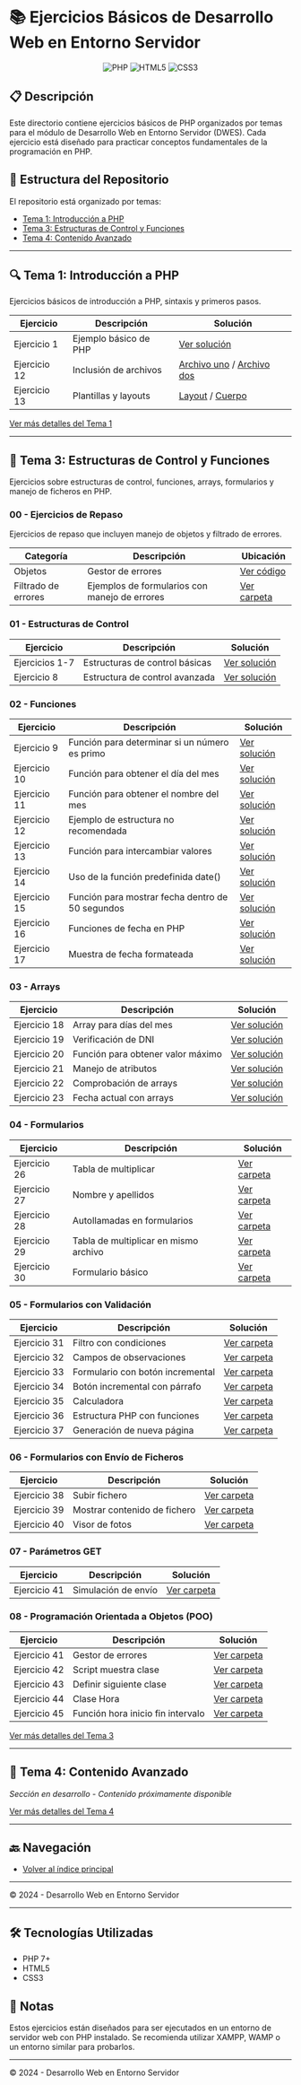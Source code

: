# 📚 Ejercicios Básicos de Desarrollo Web en Entorno Servidor

<div align="center">
  <img src="https://img.shields.io/badge/PHP-777BB4?style=for-the-badge&logo=php&logoColor=white" alt="PHP"/>
  <img src="https://img.shields.io/badge/HTML5-E34F26?style=for-the-badge&logo=html5&logoColor=white" alt="HTML5"/>
  <img src="https://img.shields.io/badge/CSS3-1572B6?style=for-the-badge&logo=css3&logoColor=white" alt="CSS3"/>
</div>

## 📋 Descripción

Este directorio contiene ejercicios básicos de PHP organizados por temas para el módulo de Desarrollo Web en Entorno Servidor (DWES). Cada ejercicio está diseñado para practicar conceptos fundamentales de la programación en PHP.

## 📂 Estructura del Repositorio

El repositorio está organizado por temas:

- [Tema 1: Introducción a PHP](#tema-1-introducción-a-php)
- [Tema 3: Estructuras de Control y Funciones](#tema-3-estructuras-de-control-y-funciones)
- [Tema 4: Contenido Avanzado](#tema-4-contenido-avanzado)

---

## 🔍 Tema 1: Introducción a PHP

Ejercicios básicos de introducción a PHP, sintaxis y primeros pasos.

| Ejercicio | Descripción | Solución |
|-----------|-------------|----------|
| Ejercicio 1 | Ejemplo básico de PHP | [Ver solución](./T1/ejemp1.php) |
| Ejercicio 12 | Inclusión de archivos | [Archivo uno](./T1/Ejercicio12/uno.php) / [Archivo dos](./T1/Ejercicio12/dos.php) |
| Ejercicio 13 | Plantillas y layouts | [Layout](./T1/Ejercicio13/layout.php) / [Cuerpo](./T1/Ejercicio13/cuerpo.php) |

[Ver más detalles del Tema 1](./T1/README.md)

---

## 🔄 Tema 3: Estructuras de Control y Funciones

Ejercicios sobre estructuras de control, funciones, arrays, formularios y manejo de ficheros en PHP.

### 00 - Ejercicios de Repaso

Ejercicios de repaso que incluyen manejo de objetos y filtrado de errores.

| Categoría | Descripción | Ubicación |
|-----------|-------------|-----------|
| Objetos | Gestor de errores | [Ver código](./T2/00_EjerciciosRepaso/Objetos/GestorErrores.php) |
| Filtrado de errores | Ejemplos de formularios con manejo de errores | [Ver carpeta](./T2/00_EjerciciosRepaso/filtrado_errores/) |

### 01 - Estructuras de Control

| Ejercicio | Descripción | Solución |
|-----------|-------------|----------|
| Ejercicios 1-7 | Estructuras de control básicas | [Ver solución](./T3/01_EstructuraDeControl/02_E1-E7.php) |
| Ejercicio 8 | Estructura de control avanzada | [Ver solución](./T3/01_EstructuraDeControl/02_E8.php) |

### 02 - Funciones

| Ejercicio | Descripción | Solución |
|-----------|-------------|----------|
| Ejercicio 9 | Función para determinar si un número es primo | [Ver solución](./T3/02_Funciones/09_EsPrimo.php) |
| Ejercicio 10 | Función para obtener el día del mes | [Ver solución](./T3/02_Funciones/10_diaMes.php) |
| Ejercicio 11 | Función para obtener el nombre del mes | [Ver solución](./T3/02_Funciones/11_NombreMes.php) |
| Ejercicio 12 | Ejemplo de estructura no recomendada | [Ver solución](./T3/02_Funciones/12_FEstNoSeDebeHacer.php) |
| Ejercicio 13 | Función para intercambiar valores | [Ver solución](./T3/02_Funciones/13_Intercambia(v1,v2).php) |
| Ejercicio 14 | Uso de la función predefinida date() | [Ver solución](./T3/02_Funciones/14_predefinida_date.php) |
| Ejercicio 15 | Función para mostrar fecha dentro de 50 segundos | [Ver solución](./T3/02_Funciones/15_MuestraDentroDe50s.php) |
| Ejercicio 16 | Funciones de fecha en PHP | [Ver solución](./T3/02_Funciones/16_functiones_fecha.php) |
| Ejercicio 17 | Muestra de fecha formateada | [Ver solución](./T3/02_Funciones/17_muetraFecha.php) |

### 03 - Arrays

| Ejercicio | Descripción | Solución |
|-----------|-------------|----------|
| Ejercicio 18 | Array para días del mes | [Ver solución](./T3/03_Arrays/18_DiaMes.php) |
| Ejercicio 19 | Verificación de DNI | [Ver solución](./T3/03_Arrays/19_verificaDNI.php) |
| Ejercicio 20 | Función para obtener valor máximo | [Ver solución](./T3/03_Arrays/20_valorMaximo.php) |
| Ejercicio 21 | Manejo de atributos | [Ver solución](./T3/03_Arrays/21_Atributos.php) |
| Ejercicio 22 | Comprobación de arrays | [Ver solución](./T3/03_Arrays/22_ComprobarArray.php) |
| Ejercicio 23 | Fecha actual con arrays | [Ver solución](./T3/03_Arrays/23_FechaActual.php) |

### 04 - Formularios

| Ejercicio | Descripción | Solución |
|-----------|-------------|----------|
| Ejercicio 26 | Tabla de multiplicar | [Ver carpeta](./T3/04_Formularios/26_muestraTablaMultiplicar/) |
| Ejercicio 27 | Nombre y apellidos | [Ver carpeta](./T3/04_Formularios/27_NombreYApellidos/) |
| Ejercicio 28 | Autollamadas en formularios | [Ver carpeta](./T3/04_Formularios/28_Autollamadas/) |
| Ejercicio 29 | Tabla de multiplicar en mismo archivo | [Ver carpeta](./T3/04_Formularios/29_TablaMultiplicarMismo/) |
| Ejercicio 30 | Formulario básico | [Ver carpeta](./T3/04_Formularios/30_Formulario/) |

### 05 - Formularios con Validación

| Ejercicio | Descripción | Solución |
|-----------|-------------|----------|
| Ejercicio 31 | Filtro con condiciones | [Ver carpeta](./T3/05_FormularioValidacion/31_FiltroCondiciones/) |
| Ejercicio 32 | Campos de observaciones | [Ver carpeta](./T3/05_FormularioValidacion/32_CamposObservaciones/) |
| Ejercicio 33 | Formulario con botón incremental | [Ver carpeta](./T3/05_FormularioValidacion/33_FBotonIncremental/) |
| Ejercicio 34 | Botón incremental con párrafo | [Ver carpeta](./T3/05_FormularioValidacion/34_FBtnIncrParrafo/) |
| Ejercicio 35 | Calculadora | [Ver carpeta](./T3/05_FormularioValidacion/35_Calculadora/) |
| Ejercicio 36 | Estructura PHP con funciones | [Ver carpeta](./T3/05_FormularioValidacion/36_EstructuraPHP/) |
| Ejercicio 37 | Generación de nueva página | [Ver carpeta](./T3/05_FormularioValidacion/37_GeneraNuevaPagina/) |

### 06 - Formularios con Envío de Ficheros

| Ejercicio | Descripción | Solución |
|-----------|-------------|----------|
| Ejercicio 38 | Subir fichero | [Ver carpeta](./T3/06_FEnvioFicheros/38_SubirFichero/) |
| Ejercicio 39 | Mostrar contenido de fichero | [Ver carpeta](./T3/06_FEnvioFicheros/39_MuestraContenido/) |
| Ejercicio 40 | Visor de fotos | [Ver carpeta](./T3/06_FEnvioFicheros/40_visorDeFotos/) |

### 07 - Parámetros GET

| Ejercicio | Descripción | Solución |
|-----------|-------------|----------|
| Ejercicio 41 | Simulación de envío | [Ver carpeta](./T3/07_ParametroGet/41_simulaEnvio/) |

### 08 - Programación Orientada a Objetos (POO)

| Ejercicio | Descripción | Solución |
|-----------|-------------|----------|
| Ejercicio 41 | Gestor de errores | [Ver carpeta](./T3/08_POO/41_GestorErrores/) |
| Ejercicio 42 | Script muestra clase | [Ver carpeta](./T3/08_POO/42_ScriptMuestraClase/) |
| Ejercicio 43 | Definir siguiente clase | [Ver carpeta](./T3/08_POO/43_DefinirSiguienteClase/) |
| Ejercicio 44 | Clase Hora | [Ver carpeta](./T3/08_POO/44_ClaseHora/) |
| Ejercicio 45 | Función hora inicio fin intervalo | [Ver carpeta](./T3/08_POO/45_FHoraInicioFinIntervalo/) |

[Ver más detalles del Tema 3](./T3/README.md)

---

## 🚀 Tema 4: Contenido Avanzado

*Sección en desarrollo - Contenido próximamente disponible*

[Ver más detalles del Tema 4](./T4/README.md)

---

## 🔙 Navegación

- [Volver al índice principal](../README.md)

---

© 2024 - Desarrollo Web en Entorno Servidor

---

## 🛠️ Tecnologías Utilizadas

- PHP 7+
- HTML5
- CSS3

## 📝 Notas

Estos ejercicios están diseñados para ser ejecutados en un entorno de servidor web con PHP instalado. Se recomienda utilizar XAMPP, WAMP o un entorno similar para probarlos.

---

© 2024 - Desarrollo Web en Entorno Servidor